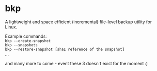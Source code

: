 # bkp
A lightweight and space efficient (incremental) file-level backup utility for Linux.

Example commands:  
```bkp --create-snapshot```  
```bkp --snapshots```  
```bkp --restore-snapshot [sha1 reference of the snapshot]```   
...

and many more to come - event these 3 doesn`t exist for the moment :)
